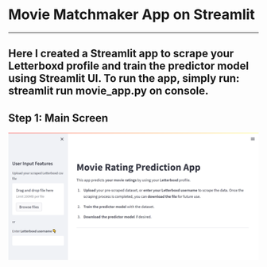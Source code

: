 # Movie Matchmaker App on Streamlit
---

Here I created a Streamlit app to scrape your Letterboxd profile and train the predictor model using Streamlit UI.
To run the app, simply run: **streamlit run movie_app.py** on console.
---
## Step 1: Main Screen
![](images/main_screen.png)
